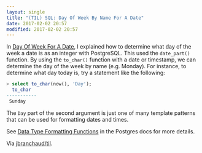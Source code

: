 ```yaml
---
layout: single
title: "(TIL) SQL: Day Of Week By Name For A Date"
date: 2017-02-02 20:57
modified: 2017-02-02 20:57
---
```


In [Day Of Week For A Date](day-of-week-for-a-date.md), I explained how to
determine what day of the week a date is as an integer with PostgreSQL. This
used the `date_part()` function. By using the `to_char()` function with a
date or timestamp, we can determine the day of the week by name (e.g.
Monday). For instance, to determine what day today is, try a statement like
the following:

```sql
> select to_char(now(), 'Day');
  to_char
-----------
 Sunday
```

The `Day` part of the second argument is just one of many template patterns
that can be used for formatting dates and times.

See [Data Type Formatting
Functions](http://www.postgresql.org/docs/current/static/functions-formatting.html)
in the Postgres docs for more details.

Via [jbranchaud/til](https://github.com/jbranchaud/til).
